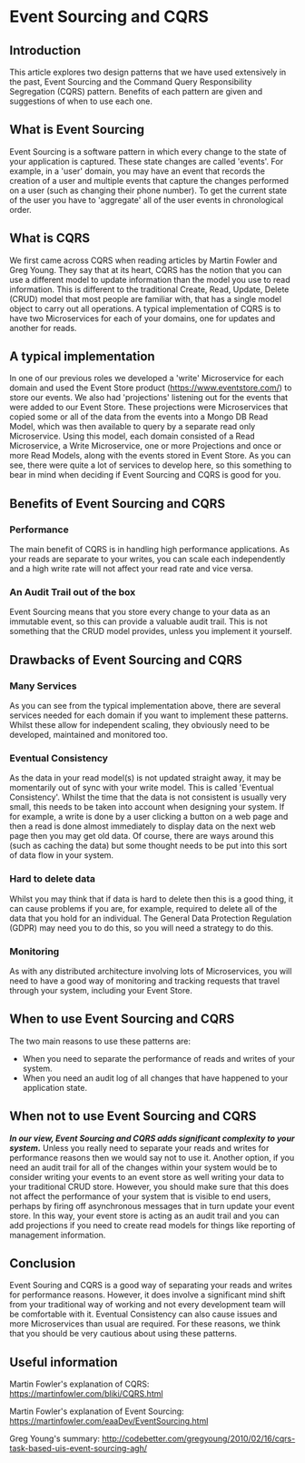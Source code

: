 # Event Sourcing and CQRS

## Introduction
This article explores two design patterns that we have used extensively in the past, Event Sourcing and the Command Query Responsibility Segregation (CQRS) pattern. Benefits of each pattern are given and suggestions of when to use each one.

## What is Event Sourcing
Event Sourcing is a software pattern in which every change to the state of your application is captured. These state changes are called 'events'. For example, in a 'user' domain, you may have an event that records the creation of a user and multiple events that capture the changes performed on a user (such as changing their phone number). To get the current state of the user you have to 'aggregate' all of the user events in chronological order.

## What is CQRS
We first came across CQRS when reading articles by Martin Fowler and Greg Young. They say that at its heart, CQRS has the notion that you can use a different model to update information than the model you use to read information.
This is different to the traditional Create, Read, Update, Delete (CRUD) model that most people are familiar with, that has a single model object to carry out all operations.
A typical implementation of CQRS is to have two Microservices for each of your domains, one for updates and another for reads.

## A typical implementation
In one of our previous roles we developed a 'write' Microservice for each domain and used the Event Store product (https://www.eventstore.com/) to store our events. We also had 'projections' listening out for the events that were added to our Event Store. These projections were Microservices that copied some or all of the data from the events into a Mongo DB Read Model, which was then available to query by a separate read only Microservice. Using this model, each domain consisted of a Read Microservice, a Write Microservice, one or more Projections and once or more Read Models, along with the events stored in Event Store.
As you can see, there were quite a lot of services to develop here, so this something to bear in mind when deciding if Event Sourcing and CQRS is good for you.

## Benefits of Event Sourcing and CQRS

### Performance
The main benefit of CQRS is in handling high performance applications. As your reads are separate to your writes, you can scale each independently and a high write rate will not affect your read rate and vice versa.

### An Audit Trail out of the box
Event Sourcing means that you store every change to your data as an immutable event, so this can provide a valuable audit trail. This is not something that the CRUD model provides, unless you implement it yourself.

## Drawbacks of Event Sourcing and CQRS

### Many Services
As you can see from the typical implementation above, there are several services needed for each domain if you want to implement these patterns. Whilst these allow for independent scaling, they obviously need to be developed, maintained and monitored too.

### Eventual Consistency
As the data in your read model(s) is not updated straight away, it may be momentarily out of sync with your write model. This is called 'Eventual Consistency'. Whilst the time that the data is not consistent is usually very small, this needs to be taken into account when designing your system. If for example, a write is done by a user clicking a button on a web page and then a read is done almost immediately to display data on the next web page then you may get old data. Of course, there are ways around this (such as caching the data) but some thought needs to be put into this sort of data flow in your system.

### Hard to delete data
Whilst you may think that if data is hard to delete then this is a good thing, it can cause problems if you are, for example, required to delete all of the data that you hold for an individual. The General Data Protection Regulation (GDPR) may need you to do this, so you will need a strategy to do this.

### Monitoring
As with any distributed architecture involving lots of Microservices, you will need to have a good way of monitoring and tracking requests that travel through your system, including your Event Store.

## When to use Event Sourcing and CQRS
The two main reasons to use these patterns are:
 - When you need to separate the performance of reads and writes of your system.
 - When you need an audit log of all changes that have happened to your application state.

## When not to use Event Sourcing and CQRS
***In our view, Event Sourcing and CQRS adds significant complexity to your system.*** Unless you really need to separate your reads and writes for performance reasons then we would say not to use it.
Another option, if you need an audit trail for all of the changes within your system would be to consider writing your events to an event store as well writing your data to your traditional CRUD store. However, you should make sure that this does not affect the performance of your system that is visible to end users, perhaps by firing off asynchronous messages that in turn update your event store. In this way, your event store is acting as an audit trail and you can add projections if you need to create read models for things like reporting of management information.

## Conclusion
Event Souring and CQRS is a good way of separating your reads and writes for performance reasons. However, it does involve a significant mind shift from your traditional way of working and not every development team will be comfortable with it. Eventual Consistency can also cause issues and more Microservices than usual are required. For these reasons, we think that you should be very cautious about using these patterns.

## Useful information
Martin Fowler's explanation of CQRS: https://martinfowler.com/bliki/CQRS.html

Martin Fowler's explanation of Event Sourcing: https://martinfowler.com/eaaDev/EventSourcing.html

Greg Young's summary: http://codebetter.com/gregyoung/2010/02/16/cqrs-task-based-uis-event-sourcing-agh/
